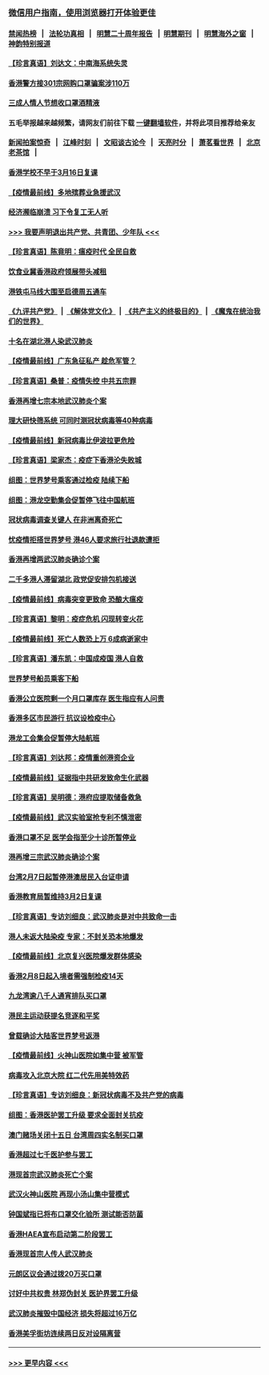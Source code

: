 ### [微信用户指南，使用浏览器打开体验更佳](https://github.com/gfw-breaker/banned-news1/blob/master/indexes/wechat-guide.md?t=0)
#### [禁闻热榜](热点新闻.md?t=0)  &nbsp;&nbsp;|&nbsp;&nbsp; [法轮功真相](https://github.com/gfw-breaker/truth/blob/master/README.md?t=0) &nbsp;&nbsp;|&nbsp;&nbsp; [明慧二十周年报告](https://github.com/gfw-breaker/mh-reports/blob/master/README.md?t=0) &nbsp;&nbsp;|&nbsp;&nbsp;[明慧期刊](https://github.com/gfw-breaker/mh-qikan) &nbsp;&nbsp;|&nbsp;&nbsp; [明慧海外之窗](https://github.com/gfw-breaker/mh-news/blob/master/README.md?t=0) &nbsp;&nbsp;|&nbsp;&nbsp; [神韵特别报道](https://github.com/gfw-breaker/mh-news/blob/master/shenyun.md?t=0)
#### [【珍言真语】刘达文：中南海系统失灵](../pages/nsc415/n11869465.md?t=02150322) 
#### [香港警方接301宗网购口罩骗案涉110万](../pages/nsc415/n11867572.md?t=02150322) 
#### [三成人情人节想收口罩酒精液](../pages/nsc415/n11867523.md?t=02150322) 
#### 五毛举报越来越频繁，请网友们前往下载 [一键翻墙软件](https://github.com/gfw-breaker/ssr-accounts)，并将此项目推荐给亲友
#### [新闻拍案惊奇](https://github.com/gfw-breaker/banned-news1/blob/master/pages/link4.md) &nbsp;&nbsp;|&nbsp;&nbsp; [江峰时刻](https://github.com/gfw-breaker/banned-news1/blob/master/pages/link4.md) &nbsp;&nbsp;|&nbsp;&nbsp; [文昭谈古论今](https://github.com/gfw-breaker/banned-news1/blob/master/pages/link4.md) &nbsp;&nbsp;|&nbsp;&nbsp; [天亮时分](https://github.com/gfw-breaker/banned-news1/blob/master/pages/link4.md) &nbsp;&nbsp;|&nbsp;&nbsp; [萧茗看世界](https://github.com/gfw-breaker/banned-news1/blob/master/pages/link4.md) &nbsp;&nbsp;|&nbsp;&nbsp; [北京老茶馆](https://github.com/gfw-breaker/banned-news1/blob/master/pages/link4.md) &nbsp;&nbsp;|&nbsp;&nbsp; 
#### [香港学校不早于3月16日复课](../pages/nsc415/n11867498.md?t=02150322) 
#### [【疫情最前线】多地殡葬业急援武汉](../pages/nsc415/n11866914.md?t=02150322) 
#### [经济濒临崩溃 习下令复工无人听](../pages/nsc415/n11867269.md?t=02150322) 
#### [>>> 我要声明退出共产党、共青团、少年队 <<<](https://github.com/begood0513/goodnews/blob/master/quit/letter.md) 
#### [【珍言真语】陈竟明：瘟疫时代 全民自救](../pages/nsc415/n11866765.md?t=02150322) 
#### [饮食业冀香港政府领展带头减租](../pages/nsc415/n11864876.md?t=02150322) 
#### [港铁屯马线大围至启德周五通车](../pages/nsc415/n11864842.md?t=02150322) 
#### [《九评共产党》](https://github.com/begood0513/9ping.md/blob/master/README.md) &nbsp;|&nbsp; [《解体党文化》](../../../../jtdwh.md/blob/master/README.md)  &nbsp;|&nbsp; [《共产主义的终极目的》](../../../../gczydzjmd.md/blob/master/README.md) &nbsp;|&nbsp; [《魔鬼在统治我们的世界》](../../../../mgztzwmdsj.md/blob/master/README.md) 
#### [十名在湖北港人染武汉肺炎](../pages/nsc415/n11864807.md?t=02150322) 
#### [【疫情最前线】广东急征私产 趁危军管？](../pages/nsc415/n11864205.md?t=02150322) 
#### [【珍言真语】桑普：疫情失控 中共五宗罪](../pages/nsc415/n11864157.md?t=02150322) 
#### [香港再增七宗本地武汉肺炎个案](../pages/nsc415/n11862405.md?t=02150322) 
#### [理大研快筛系统 可同时测冠状病毒等40种病毒](../pages/nsc415/n11862376.md?t=02150322) 
#### [【疫情最前线】新冠病毒比伊波拉更危险](../pages/nsc415/n11862199.md?t=02150322) 
#### [【珍言真语】梁家杰：疫症下香港沦失败城](../pages/nsc415/n11861588.md?t=02150322) 
#### [组图：世界梦号乘客通过检疫 陆续下船](../pages/nsc415/n11858302.md?t=02150322) 
#### [组图：港龙空勤集会促暂停飞往中国航班](../pages/nsc415/n11858190.md?t=02150322) 
#### [冠状病毒调查关键人 在非洲离奇死亡](../pages/nsc415/n11859798.md?t=02150322) 
#### [忧疫情拒搭世界梦号 港46人要求旅行社退款遭拒](../pages/nsc415/n11859849.md?t=02150322) 
#### [香港再增两武汉肺炎确诊个案](../pages/nsc415/n11859833.md?t=02150322) 
#### [二千多港人滞留湖北 政党促安排包机接送](../pages/nsc415/n11859831.md?t=02150322) 
#### [【疫情最前线】病毒突变更致命 恐酿大瘟疫](../pages/nsc415/n11859604.md?t=02150322) 
#### [【珍言真语】黎明：疫症危机 闪现转变火花](../pages/nsc415/n11859199.md?t=02150322) 
#### [【疫情最前线】死亡人数恐上万 6成病逝家中](../pages/nsc415/n11856687.md?t=02150322) 
#### [【珍言真语】潘东凯：中国成疫国 港人自救](../pages/nsc415/n11856962.md?t=02150322) 
#### [世界梦号船员乘客下船](../pages/nsc415/n11856883.md?t=02150322) 
#### [香港公立医院剩一个月口罩库存 医生指应有人问责](../pages/nsc415/n11856875.md?t=02150322) 
#### [香港多区市民游行 抗议设检疫中心](../pages/nsc415/n11856866.md?t=02150322) 
#### [港龙工会集会促暂停大陆航班](../pages/nsc415/n11856840.md?t=02150322) 
#### [【珍言真语】刘达邦：疫情重创港资企业](../pages/nsc415/n11854274.md?t=02150322) 
#### [【疫情最前线】证据指中共研发致命生化武器](../pages/nsc415/n11853087.md?t=02150322) 
#### [【珍言真语】吴明德：港府应提取储备救急](../pages/nsc415/n11852734.md?t=02150322) 
#### [【疫情最前线】武汉实验室抢专利不慎泄密](../pages/nsc415/n11850310.md?t=02150322) 
#### [香港口罩不足 医学会指至少十诊所暂停业](../pages/nsc415/n11850301.md?t=02150322) 
#### [港再增三宗武汉肺炎确诊个案](../pages/nsc415/n11850328.md?t=02150322) 
#### [台湾2月7日起暂停港澳居民入台证申请](../pages/nsc415/n11850304.md?t=02150322) 
#### [香港教育局暂维持3月2日复课](../pages/nsc415/n11850260.md?t=02150322) 
#### [【珍言真语】专访刘细良：武汉肺炎是对中共致命一击](../pages/nsc415/n11849934.md?t=02150322) 
#### [港人未返大陆染疫 专家：不封关恐本地爆发](../pages/nsc415/n11848021.md?t=02150322) 
#### [【疫情最前线】北京复兴医院爆发群体感染](../pages/nsc415/n11847626.md?t=02150322) 
#### [香港2月8日起入境者需强制检疫14天](../pages/nsc415/n11847658.md?t=02150322) 
#### [九龙湾逾八千人通宵排队买口罩](../pages/nsc415/n11847647.md?t=02150322) 
#### [港民主运动获提名竞逐和平奖](../pages/nsc415/n11847633.md?t=02150322) 
#### [曾载确诊大陆客世界梦号返港](../pages/nsc415/n11847608.md?t=02150322) 
#### [【疫情最前线】火神山医院如集中营 被军管](../pages/nsc415/n11847524.md?t=02150322) 
#### [病毒攻入北京大院 红二代先用美特效药](../pages/nsc415/n11847427.md?t=02150322) 
#### [【珍言真语】专访刘细良：新冠状病毒不及共产党的病毒](../pages/nsc415/n11847164.md?t=02150322) 
#### [组图：香港医护罢工升级 要求全面封关抗疫](../pages/nsc415/n11844107.md?t=02150322) 
#### [澳门赌场关闭十五日 台湾周四实名制买口罩](../pages/nsc415/n11845083.md?t=02150322) 
#### [香港超过七千医护参与罢工](../pages/nsc415/n11845051.md?t=02150322) 
#### [港现首宗武汉肺炎死亡个案](../pages/nsc415/n11844998.md?t=02150322) 
#### [武汉火神山医院 再现小汤山集中营模式](../pages/nsc415/n11844763.md?t=02150322) 
#### [钟国斌指已将布口罩交化验所 测试能否防菌](../pages/nsc415/n11842783.md?t=02150322) 
#### [香港HAEA宣布启动第二阶段罢工](../pages/nsc415/n11842723.md?t=02150322) 
#### [香港现首宗人传人武汉肺炎](../pages/nsc415/n11842766.md?t=02150322) 
#### [元朗区议会通过拨20万买口罩](../pages/nsc415/n11842754.md?t=02150322) 
#### [讨好中共权贵 林郑伪封关 医护界罢工升级](../pages/nsc415/n11842359.md?t=02150322) 
#### [武汉肺炎摧毁中国经济 损失将超过16万亿](../pages/nsc415/n11839723.md?t=02150322) 
#### [香港美孚街坊连续两日反对设隔离营](../pages/nsc415/n11839962.md?t=02150322) 

----
#### [ >>> 更早内容 <<< ](../indexes/nsc415-earlier.md)
